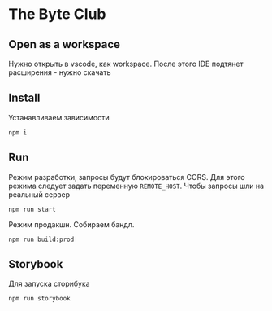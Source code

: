 # The Byte Club

## Open as a workspace

Нужно открыть в vscode, как workspace. После этого IDE подтянет расширения - нужно скачать

## Install

Устанавливаем зависимости

```
npm i
```

## Run

Режим разработки, запросы будут блокироваться CORS.
Для этого режима следует задать переменную `REMOTE_HOST`. Чтобы запросы шли на реальный сервер

```
npm run start
```

Режим продакшн. Собираем бандл.

```
npm run build:prod
```

## Storybook

Для запуска сторибука

```
npm run storybook
```
